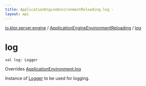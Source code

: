```yaml
---
title: ApplicationEngineEnvironmentReloading.log - 
layout: api
---
```


<div class='api-docs-breadcrumbs'><a href="../index.html">io.ktor.server.engine</a> / <a href="index.html">ApplicationEngineEnvironmentReloading</a> / <a href="./log.html">log</a></div>

# log

<div class="signature"><code><span class="keyword">val </span><span class="identifier">log</span><span class="symbol">: </span><span class="identifier">Logger</span></code></div>

Overrides <a href="../../io.ktor.application/-application-environment/log.html">ApplicationEnvironment.log</a>

Instance of <a href="#">Logger</a> to be used for logging.


